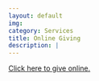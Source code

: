 ```yaml
---
layout: default
img: 
category: Services
title: Online Giving
description: |
---
```

<a name="chapter4"></a><a href="https://www.eservicepayments.com/cgi-bin/Vanco_ver3.vps?appver3=Fi1giPL8kwX_Oe1AO50jRp1Rqr3ivukLX4Z9hiGGXEQS2zfZgdvtsgHvl4ll5gbek0PpduXvnt8gXUeZjQYbn35NHMuDSClX7AF4ZDnC_VA=">Click here to give online.</a>

